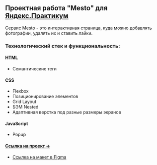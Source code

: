## Проектная работа "Mesto" для [Яндекс.Практикум](https://practicum.yandex.ru/)


Сервис Mesto - это интерактивная страница, куда можно добавлять фотографии, удалять их и ставить лайки.

### Технологический стек и функциональность:

#### HTML
* Семантические теги

#### CSS
* Flexbox
* Позиционирование элементов
* Grid Layout
* БЭМ Nested
* Адаптивная верстка под разные размеры экранов

#### JavaScript
* Popup

#### [Ссылка на прoект &rarr;](https://Valeriya007.github.io/mesto/index.html)

* [Ссылка на макет в Figma](https://www.figma.com/file/2cn9N9jSkmxD84oJik7xL7/JavaScript.-Sprint-4?node-id=0%3A1)

